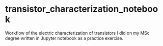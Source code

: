 # transistor_characterization_notebook
Workflow of the electric characterization of transistors I did on my MSc degree written in Jupyter notebook as a practice exercise.
